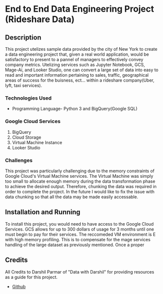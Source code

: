 End to End Data Engineering Project (Rideshare Data)
=====================================================

## Description

This project utelizes sample data provided by the city of New York to create a data engineering project that, given a real world application,
  would be satisfactory to present to a pannel of managers to effectively convey company metrics. Utelizing services such as Jupyter Notebook, GCS, Mage-Ai, and Looker Studio, one can convert a large set of data into easy to read and important information pertaining to sales, traffic, geographical areas of success for the buisness, ect... within a rideshare company(Uber, lyft, taxi services).

### Technologies Used




- Programming Language- Python 3 and BigQuery(Google SQL)



### Google Cloud Services
  
1. BigQuery
2. Cloud Storage
3. Virtual Machine Instance
4. Looker Studio


### Challenges

This project was particularly challenging due to the memory constraints of Google Cloud's Virtual Machine services. The Virtual Machine was simply too small to allocate enough memory during the data transformation phase to achieve the desired output. Therefore, chunking the data was required in order to complete the project. In the future I would like to fix the issue with data chunking so that all the data may be made easily accessable.

## Installation and Running

To install this project, you would need to have access to the Google Cloud Services. GCS allows for up to 300 dollars of usage for 3 months until one must begin to pay for their services. The reccomeded VM environment is E with high memory profiling. This is to compensate for the mage services handling of the large dataset as previously mentioned. Once a proper 

## Credits
All Credits to Darshil Parmar of "Data with Darshil" for providing resources as a guide for this project.

- <a href="https://github.com/darshilparmar/uber-etl-pipeline-data-engineering-project">Github</a>



